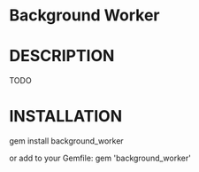 Background Worker
=================

# DESCRIPTION

TODO

# INSTALLATION

gem install background_worker

or add to your Gemfile:
gem 'background_worker'

